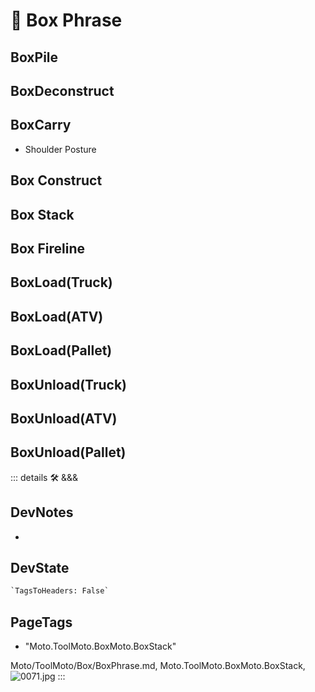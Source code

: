 
# 🔷 <moto>Box Phrase</moto>

## BoxPile

## BoxDeconstruct

## BoxCarry

- Shoulder Posture

## Box Construct

## Box Stack

## Box Fireline

## BoxLoad(Truck)

## BoxLoad(ATV)

## BoxLoad(Pallet)

## BoxUnload(Truck)

## BoxUnload(ATV)

## BoxUnload(Pallet)

::: details 🛠 <dev>&&&</dev>

## DevNotes

-

## DevState

```py
`TagsToHeaders: False`
```

<h2>PageTags</h2>

- "Moto.ToolMoto.BoxMoto.BoxStack"

Moto/ToolMoto/Box/BoxPhrase.md, <dev>Moto.ToolMoto.BoxMoto.BoxStack</dev>, ![0071.jpg](/PaperPhoto/0071.jpg)
:::
